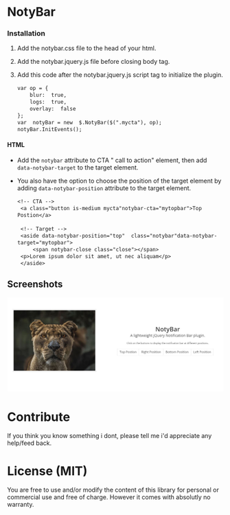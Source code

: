 
# NotyBar

### Installation  
1.  Add the notybar.css file to the head of your html.
2.  Add the notybar.jquery.js file before closing body tag.
3.  Add this code after the notybar.jquery.js script tag to initialize the plugin.

    	var op = {
       	    blur:  true,
            logs:  true,
            overlay:  false
        };
        var  notyBar = new  $.NotyBar($(".mycta"), op);
        notyBar.InitEvents();



#### HTML

 - Add the `notybar` attribute to CTA " call to action" element, then
   add `data-notybar-target` to the target element.
   
 - You also have the option to choose the position of the target element
   by adding `data-notybar-position` attribute to the target element.

       <!-- CTA -->
        <a class="button is-medium mycta"notybar-cta="mytopbar">Top Postion</a>
        
        <!-- Target -->
        <aside data-notybar-position="top"  class="notybar"data-notybar-target="mytopbar"> 
        	<span notybar-close class="close"></span>
        <p>Lorem ipsum dolor sit amet, ut nec aliquam</p>
        </aside>

## Screenshots
![enter image description here](https://github.com/oluwaseye/NotyBar/blob/master/screenshot.JPG?raw=true)

# Contribute
If you think you know something i dont, please tell me i'd appreciate any help/feed back.

# License (MIT)
You are free to use and/or modify the content of this library for personal or commercial use and free of charge. However it comes with absolutly no warranty.
